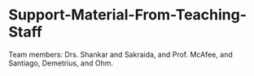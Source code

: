 # Support-Material-From-Teaching-Staff
Team members: Drs. Shankar and Sakraida, and Prof. McAfee, and Santiago, Demetrius, and Ohm. 
